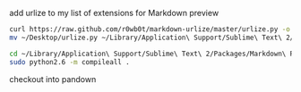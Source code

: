 
add urlize to my list of extensions for Markdown preview

```bash
curl https://raw.github.com/r0wb0t/markdown-urlize/master/urlize.py -o ~/Desktop/urlize.py
mv ~/Desktop/urlize.py ~/Library/Application\ Support/Sublime\ Text\ 2/Packages/Markdown\ Preview/markdown/extensions/urlize.py

cd ~/Library/Application\ Support/Sublime\ Text\ 2/Packages/Markdown\ Preview/markdown/extensions
sudo python2.6 -m compileall .
```

checkout into pandown
